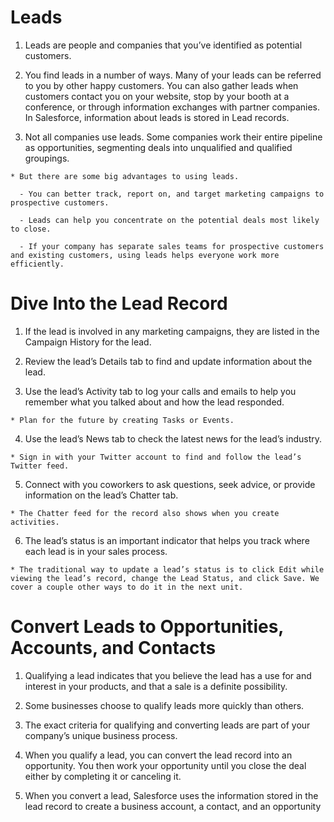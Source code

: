 # Leads

  1. Leads are people and companies that you’ve identified as potential customers. 
  
  2. You find leads in a number of ways. Many of your leads can be referred to you by other happy customers. You can also gather leads when customers contact you on your website, stop by your booth at a conference, or through information exchanges with partner companies. In Salesforce, information about leads is stored in Lead records.

  3. Not all companies use leads. Some companies work their entire pipeline as opportunities, segmenting deals into unqualified and qualified groupings. 
  
    * But there are some big advantages to using leads. 
      
      - You can better track, report on, and target marketing campaigns to prospective customers. 
      
      - Leads can help you concentrate on the potential deals most likely to close. 
      
      - If your company has separate sales teams for prospective customers and existing customers, using leads helps everyone work more efficiently.
      
# Dive Into the Lead Record

  1. If the lead is involved in any marketing campaigns, they are listed in the Campaign History for the lead.

  2. Review the lead’s Details tab to find and update information about the lead.

  3. Use the lead’s Activity tab to log your calls and emails to help you remember what you talked about and how the lead responded. 
  
    * Plan for the future by creating Tasks or Events.

  4. Use the lead’s News tab to check the latest news for the lead’s industry. 
    
    * Sign in with your Twitter account to find and follow the lead’s Twitter feed.

  5. Connect with you coworkers to ask questions, seek advice, or provide information on the lead’s Chatter tab. 
  
    * The Chatter feed for the record also shows when you create activities. 

  6. The lead’s status is an important indicator that helps you track where each lead is in your sales process. 
  
    * The traditional way to update a lead’s status is to click Edit while viewing the lead’s record, change the Lead Status, and click Save. We cover a couple other ways to do it in the next unit. 

# Convert Leads to Opportunities, Accounts, and Contacts

  1. Qualifying a lead indicates that you believe the lead has a use for and interest in your products, and that a sale is a definite possibility.

  2. Some businesses choose to qualify leads more quickly than others. 

  3. The exact criteria for qualifying and converting leads are part of your company’s unique business process.

  4. When you qualify a lead, you can convert the lead record into an opportunity. You then work your opportunity until you close the deal either by completing it or canceling it.

  5. When you convert a lead, Salesforce uses the information stored in the lead record to create a business account, a contact, and an opportunity